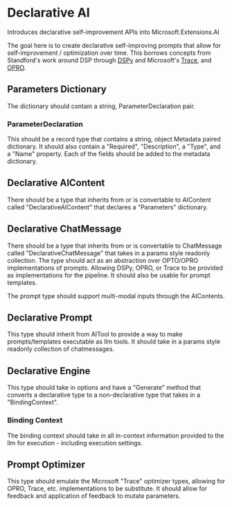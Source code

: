 # Declarative AI
Introduces declarative self-improvement APIs into Microsoft.Extensions.AI

The goal here is to create declarative self-improving prompts that allow for self-improvement / optimization over time.
This borrows concepts from Standford's work around DSP through [DSPy](https://dspy.ai/) and Microsoft's [Trace](https://github.com/microsoft/Trace), and [OPRO](https://arxiv.org/pdf/[2309.03409](https://arxiv.org/pdf/2309.03409)).

## Parameters Dictionary

The dictionary should contain a string, ParameterDeclaration pair.

### ParameterDeclaration

This should be a record type that contains a string, object Metadata paired dictionary.
It should also contain a "Required", "Description", a "Type", and a "Name" property.
Each of the fields should be added to the metadata dictionary.

## Declarative AIContent

There should be a type that inherits from or is convertable to AIContent called "DeclarativeAIContent" that declares a "Parameters" dictionary.

## Declarative ChatMessage

There should be a type that inherits from or is convertable to ChatMessage called "DeclarativeChatMessage" that takes in a params style readonly collection.
The type should act as an abstraction over OPTO/OPRO implementations of prompts. Allowing DSPy, OPRO, or Trace to be provided as implementations for the pipeline.
It should also be usable for prompt templates.

The prompt type should support multi-modal inputs through the AIContents.

## Declarative Prompt

This type should inherit from AITool to provide a way to make prompts/templates executable as llm tools. It should take in a params style readonly collection of chatmessages.

## Declarative Engine

This type should take in options and have a "Generate" method that converts a declarative type to a non-declarative type that takes in a "BindingContext".

### Binding Context

The binding context should take in all in-context information provided to the llm for execution - including execution settings.

## Prompt Optimizer

This type should emulate the Microsoft "Trace" optimizer types, allowing for OPRO, Trace, etc. implementations to be substitute.
It should allow for feedback and application of feedback to mutate parameters.
